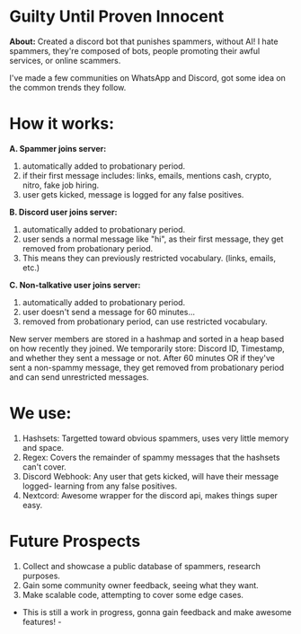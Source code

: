 # Guilty Until Proven Innocent

**About:** Created a discord bot that punishes spammers, without AI! I hate spammers, they're composed of bots, people promoting their awful services, or online scammers. 

I've made a few communities on WhatsApp and Discord, got some idea on the common trends they follow.

# How it works:
**A. Spammer joins server:**
  1. automatically added to probationary period.
  2. if their first message includes: links, emails, mentions cash, crypto, nitro, fake job hiring.
  3. user gets kicked, message is logged for any false positives.

**B. Discord user joins server:**
  1. automatically added to probationary period.
  2. user sends a normal message like "hi", as their first message, they get removed from probationary period.
  3. This means they can previously restricted vocabulary. (links, emails, etc.)

**C. Non-talkative user joins server:**
  1. automatically added to probationary period.
  2. user doesn't send a message for 60 minutes...
  3. removed from probationary period, can use restricted vocabulary.

New server members are stored in a hashmap and sorted in a heap based on how recently they joined. We temporarily store: Discord ID, Timestamp, and whether they sent a message or not. After 60 minutes OR if they've sent a non-spammy message, they get removed from probationary period and can send unrestricted messages.

# We use:
  1. Hashsets: Targetted toward obvious spammers, uses very little memory and space.
  2. Regex: Covers the remainder of spammy messages that the hashsets can't cover.
  3. Discord Webhook: Any user that gets kicked, will have their message logged- learning from any false positives.
  4. Nextcord: Awesome wrapper for the discord api, makes things super easy.

# Future Prospects
  1. Collect and showcase a public database of spammers, research purposes.
  2. Gain some community owner feedback, seeing what they want.
  3. Make scalable code, attempting to cover some edge cases.

- This is still a work in progress, gonna gain feedback and make awesome features! -
